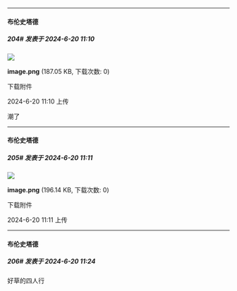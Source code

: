 ﻿
*****

####  布伦史塔德  
##### 204#       发表于 2024-6-20 11:10

<img src="https://img.saraba1st.com/forum/202406/20/111021bdarsli36xyivroa.png" referrerpolicy="no-referrer">

<strong>image.png</strong> (187.05 KB, 下载次数: 0)

下载附件

2024-6-20 11:10 上传

潮了

*****

####  布伦史塔德  
##### 205#       发表于 2024-6-20 11:11

<img src="https://img.saraba1st.com/forum/202406/20/111103r4d5iou0nk54noe4.png" referrerpolicy="no-referrer">

<strong>image.png</strong> (196.14 KB, 下载次数: 0)

下载附件

2024-6-20 11:11 上传


*****

####  布伦史塔德  
##### 206#       发表于 2024-6-20 11:24

好草的四人行

